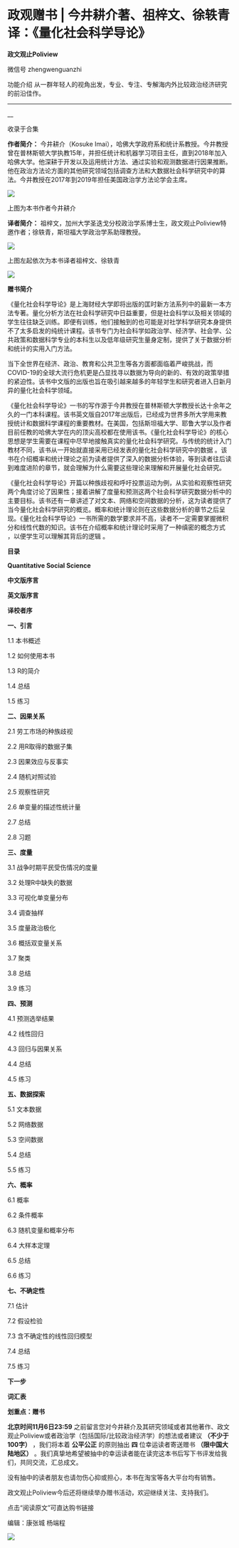 

#  政观赠书 | 今井耕介著、祖梓文、徐轶青译：《量化社会科学导论》



**政文观止Poliview** 

微信号 zhengwenguanzhi

功能介绍 从一群年轻人的视角出发，专业、专注、专解海内外比较政治经济研究的前沿佳作。

____

__

收录于合集

**作者简介：** 今井耕介（Kosuke
Imai），哈佛大学政府系和统计系教授。今井教授曾在普林斯顿大学执教15年，并担任统计和机器学习项目主任，直到2018年加入哈佛大学。他深耕于开发以及运用统计方法、通过实验和观测数据进行因果推断。他在政治方法论方面的其他研究领域包括调查方法和大数据社会科学研究中的算法。今井教授在2017年到2019年担任美国政治学方法论学会主席。

  

![](images/222/2.png)

上图为本书作者今井耕介

  

 **译者简介：** 祖梓文，加州大学圣迭戈分校政治学系博士生，政文观止Poliview特邀作者；徐轶青，斯坦福大学政治学系助理教授。

  

![](images/222/3.jpeg)

上图左起依次为本书译者祖梓文、徐轶青

  

  

  

![](images/222/4.jpeg)  

 **赠书简介**

《量化社会科学导论》是上海财经大学即将出版的匡时新方法系列中的最新一本方法专著。量化分析方法在社会科学研究中日益重要，但是社会科学以及相关领域的学生往往缺乏训练。即便有训练，他们接触到的也可能是对社学科学研究本身提供不了太多启发的纯统计课程。该书专门为社会科学如政治学、经济学、社会学、公共政策和数据科学专业的本科生以及低年级研究生量身定制，提供了关于数据分析和统计的实用入门方法。

  

当下全世界在经济、政治、教育和公共卫生等各方面都面临着严峻挑战，而COVID-19的全球大流行危机更是凸显找寻以数据为导向的新的、有效的政策举措的紧迫性。该书中文版的出版也旨在吸引越来越多的年轻学生和研究者进入日新月异的量化社会科学领域。

《量化社会科学导论》一书的写作源于今井教授在普林斯顿大学教授长达十余年之久的一门本科课程。该书英文版自2017年出版后，已经成为世界多所大学用来教授统计和数据科学课程的重要教材。在美国，包括斯坦福大学、耶鲁大学以及作者目前任教的哈佛大学在内的顶尖高校都在使用该书。《量化社会科学导论》的核心思想是学生需要在课程中尽早地接触真实的量化社会科学研究。与传统的统计入门教材不同，该书从一开始就直接采用已经发表的量化社会科学研究中的数据
。该书在介绍概率和统计理论之前为读者提供了深入的数据分析体验，等到读者往后读到难度进阶的章节，就会理解为什么需要这些理论来理解和开展量化社会研究。

  

《量化社会科学导论》开篇以种族歧视和呼吁投票运动为例，从实验和观察性研究两个角度讨论了因果性；接着讲解了度量和预测这两个社会科学研究数据分析中的主要目标。该书还有一章讲述了对文本、网络和空间数据的分析，这为读者提供了当今量化社会科学研究的概览。概率和统计理论则在这些数据分析的章节之后呈现。《量化社会科学导论》一书所需的数学要求并不高，读者不一定需要掌握微积分和线性代数的知识。该书在介绍概率和统计理论时采用了一种缜密的概念方式
，以便学生可以理解其背后的逻辑 。

  

 **目录**

 **Quantitative Social Science**

  

 **中文版序言**

  

 **英文版序言**

  

 **译校者序**

  

 **一、引言**

  

1.1 本书概述

  

1.2 如何使用本书

  

1.3 R的简介

  

1.4 总结  

  

1.5 练习

  

**二、因果关系**

  

2.1 劳工市场的种族歧视

  

2.2 用R取得的数据子集

  

2.3 因果效应与反事实  

  

2.4 随机对照试验

  

2.5 观察性研究

  

2.6 单变量的描述性统计量

  

2.7 总结

  

2.8 习题

  

**三、度量**

  

3.1 战争时期平民受伤情况的度量

  

3.2 处理R中缺失的数据

  

3.3 可视化单变量分布

  

3.4 调查抽样

  

3.5 度量政治极化

  

3.6 概括双变量关系

  

3.7 聚类

  

3.8 总结

  

3.9 练习

  

 **四、预测**

  

4.1 预测选举结果

  

4.2 线性回归

  

4.3 回归与因果关系

  

4.4 总结

  

4.5 练习

  

**五、数据探索**

  

5.1 文本数据

  

5.2 网络数据

  

5.3 空间数据

  

5.4 总结

  

5.5 练习

  

**六、概率**

  

6.1 概率

  

6.2 条件概率

  

6.3 随机变量和概率分布

  

6.4 大样本定理

  

6.5 总结

  

6.6 练习

  

 **七、不确定性**

  

7.1 估计

  

7.2 假设检验

  

7.3 含不确定性的线性回归模型

  

7.4 总结

  

7.5 练习

  

 **下一步**

  

 **词汇表**

  

 **划重点：赠书**

 **北京时间11月6日23:59**
之前留言您对今井耕介及其研究领域或者其他著作、政文观止Poliview或者政治学（包括国际/比较政治经济学）的想法或者建议 **（不少于100字）**
，我们将本着 **公平公正** 的原则抽出 **四** 位幸运读者寄送赠书 **（限中国大陆地区）**
。我们真挚地希望被抽中的幸运读者能在读完这本书后写下书评发给我们，共同交流，汇总成文。

  

没有抽中的读者朋友也请勿伤心抑或担心，本书在淘宝等各大平台均有销售。

  

政文观止Poliview今后还将继续举办赠书活动，欢迎继续关注、支持我们。

  

点击“阅读原文”可直达购书链接

编辑：康张城 杨端程

  

![](images/222/5.jpeg)

  

